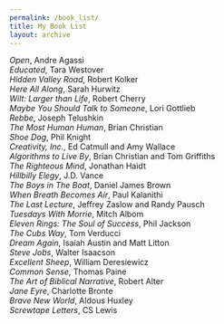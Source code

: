 ```yaml
---
permalink: /book_list/
title: My Book List
layout: archive
---
```


*Open*, Andre Agassi  
*Educated*, Tara Westover  
*Hidden Valley Road*, Robert Kolker   
*Here All Along*, Sarah Hurwitz   
*Wilt: Larger than Life*, Robert Cherry  
*Maybe You Should Talk to Someone*, Lori Gottlieb   
*Rebbe*, Joseph Telushkin  
*The Most Human Human*, Brian Christian   
*Shoe Dog*, Phil Knight     
*Creativity, Inc.*, Ed Catmull and Amy Wallace  
*Algorithms to Live By*, Brian Christian and Tom Griffiths    
*The Righteous Mind*, Jonathan Haidt  
*Hillbilly Elegy*, J.D. Vance  
*The Boys in The Boat*, Daniel James Brown   
*When Breath Becomes Air*, Paul Kalanithi  
*The Last Lecture*, Jeffrey Zaslow and Randy Pausch  
*Tuesdays With Morrie*, Mitch Albom  
*Eleven Rings: The Soul of Success*, Phil Jackson  
*The Cubs Way*, Tom Verducci  
*Dream Again*, Isaiah Austin and Matt Litton  
*Steve Jobs*, Walter Isaacson   
*Excellent Sheep*, William Deresiewicz  
*Common Sense*, Thomas Paine  
*The Art of Biblical Narrative*, Robert Alter   
*Jane Eyre*, Charlotte Bronte  
*Brave New World*, Aldous Huxley  
*Screwtape Letters*, CS Lewis   
